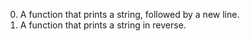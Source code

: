 0. A function that prints a string, followed by a new line.
1. A function that prints a string in reverse.
